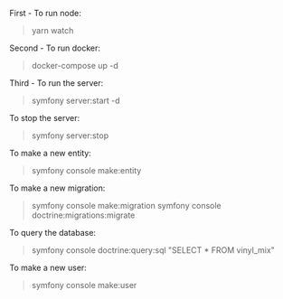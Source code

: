 First - To run node:
> yarn watch

Second - To run docker:
> docker-compose up -d

Third - To run the server:
> symfony server:start -d

To stop the server:
> symfony server:stop

To make a new entity:
> symfony console make:entity

To make a new migration:
> symfony console make:migration
> symfony console doctrine:migrations:migrate

To query the database:
> symfony console doctrine:query:sql "SELECT * FROM vinyl_mix"

To make a new user:
> symfony console make:user
